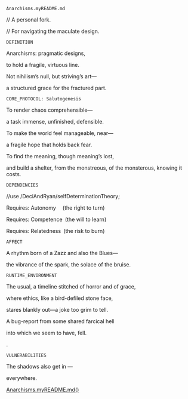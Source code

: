 `Anarchisms.myREADME.md`


// A personal fork.

// For navigating the maculate design.


`DEFINITION`

Anarchisms: pragmatic designs,

to hold a fragile, virtuous line.

Not nihilism’s null, but striving’s art—

a structured grace for the fractured part.


`CORE_PROTOCOL: Salutogenesis`

To render chaos comprehensible—

a task immense, unfinished, defensible.

To make the world feel manageable, near—

a fragile hope that holds back fear.

To find the meaning, though meaning’s lost,

and build a shelter, from the monstreous, of the monsterous, knowing it costs.


`DEPENDENCIES`

//use /DeciAndRyan/selfDeterminationTheory;

Requires: Autonomy  (the right to turn)

Requires: Competence (the will to learn)

Requires: Relatedness (the risk to burn)


`AFFECT`

A rhythm born of a Zazz and also the Blues—

the vibrance of the spark, the solace of the bruise.


`RUNTIME_ENVIRONMENT`

The usual, a timeline stitched of horror and of grace,

where ethics, like a bird-defiled stone face,

stares blankly out—a joke too grim to tell.

A bug-report from some shared farcical hell

into which we seem to have, fell.


.

`VULNERABILITIES`

The shadows also get in —

everywhere.

<p><a href="https://github.com/AndreClements/_loveLetterToTheAnarchy/blob/main/Anarchisms.myREADME.md">Anarchisms.myREADME.md()</a></p>

